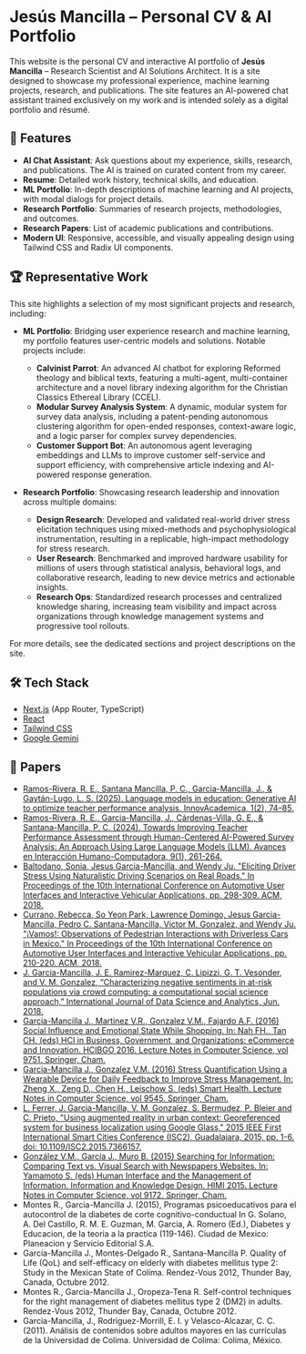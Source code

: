 # Jesús Mancilla – Personal CV & AI Portfolio

This website is the personal CV and interactive AI portfolio of **Jesús Mancilla** – Research Scientist and AI Solutions Architect. It is a site designed to showcase my professional experience, machine learning projects, research, and publications. The site features an AI-powered chat assistant trained exclusively on my work and is intended solely as a digital portfolio and résumé.

## 🚀 Features

- **AI Chat Assistant**: Ask questions about my experience, skills, research, and publications. The AI is trained on curated content from my career.
- **Resume**: Detailed work history, technical skills, and education.
- **ML Portfolio**: In-depth descriptions of machine learning and AI projects, with modal dialogs for project details.
- **Research Portfolio**: Summaries of research projects, methodologies, and outcomes.
- **Research Papers**: List of academic publications and contributions.
- **Modern UI**: Responsive, accessible, and visually appealing design using Tailwind CSS and Radix UI components.

## 🏆 Representative Work

This site highlights a selection of my most significant projects and research, including:

- **ML Portfolio**: Bridging user experience research and machine learning, my portfolio features user-centric models and solutions. Notable projects include:
  - **Calvinist Parrot**: An advanced AI chatbot for exploring Reformed theology and biblical texts, featuring a multi-agent, multi-container architecture and a novel library indexing algorithm for the Christian Classics Ethereal Library (CCEL).
  - **Modular Survey Analysis System**: A dynamic, modular system for survey data analysis, including a patent-pending autonomous clustering algorithm for open-ended responses, context-aware logic, and a logic parser for complex survey dependencies.
  - **Customer Support Bot**: An autonomous agent leveraging embeddings and LLMs to improve customer self-service and support efficiency, with comprehensive article indexing and AI-powered response generation.

- **Research Portfolio**: Showcasing research leadership and innovation across multiple domains:
  - **Design Research**: Developed and validated real-world driver stress elicitation techniques using mixed-methods and psychophysiological instrumentation, resulting in a replicable, high-impact methodology for stress research.
  - **User Research**: Benchmarked and improved hardware usability for millions of users through statistical analysis, behavioral logs, and collaborative research, leading to new device metrics and actionable insights.
  - **Research Ops**: Standardized research processes and centralized knowledge sharing, increasing team visibility and impact across organizations through knowledge management systems and progressive tool rollouts.

For more details, see the dedicated sections and project descriptions on the site.

## 🛠️ Tech Stack

- [Next.js](https://nextjs.org/) (App Router, TypeScript)
- [React](https://react.dev/)
- [Tailwind CSS](https://tailwindcss.com/)
- [Google Gemini](https://ai.google.dev/)

## 📄 Papers

- [Ramos-Rivera, R. E., Santana Mancilla, P. C., Garcia-Mancilla, J., \& Gaytán-Lugo, L. S. (2025). Language models in education: Generative AI to optimize teacher performance analysis. InnovAcademica, 1(2), 74–85.](https://innovacademia.uanl.mx/index.php/revista/article/view/36)
- [Ramos-Rivera, R. E., Garcia-Mancilla, J., Cárdenas-Villa, G. E., & Santana-Mancilla, P. C. (2024). Towards Improving Teacher Performance Assessment through Human-Centered AI-Powered Survey Analysis: An Approach Using Large Language Models (LLM). Avances en Interacción Humano-Computadora, 9(1), 261-264.](https://revistaaihc.mx/index.php/aihc/article/view/181)
- [Baltodano, Sonia, Jesus Garcia-Mancilla, and Wendy Ju. "Eliciting Driver Stress Using Naturalistic Driving Scenarios on Real Roads." In Proceedings of the 10th International Conference on Automotive User Interfaces and Interactive Vehicular Applications, pp. 298-309. ACM, 2018.](https://dl.acm.org/authorize?N668220)
- [Currano, Rebecca, So Yeon Park, Lawrence Domingo, Jesus Garcia-Mancilla, Pedro C. Santana-Mancilla, Victor M. Gonzalez, and Wendy Ju. "¡Vamos!: Observations of Pedestrian Interactions with Driverless Cars in Mexico." In Proceedings of the 10th International Conference on Automotive User Interfaces and Interactive Vehicular Applications, pp. 210-220. ACM, 2018.](https://dl.acm.org/authorize?N668239)
- [J. Garcia-Mancilla, J. E. Ramirez-Marquez, C. Lipizzi, G. T. Vesonder, and V. M. Gonzalez, “Characterizing negative sentiments in at-risk populations via crowd computing: a computational social science approach,” International Journal of Data Science and Analytics, Jun. 2018.](https://link.springer.com/article/10.1007/s41060-018-0135-9)
- [Garcia-Mancilla J., Martinez V.R., Gonzalez V.M., Fajardo A.F. (2016) Social Influence and Emotional State While Shopping. In: Nah FH., Tan CH. (eds) HCI in Business, Government, and Organizations: eCommerce and Innovation. HCIBGO 2016. Lecture Notes in Computer Science, vol 9751. Springer, Cham.](https://link.springer.com/chapter/10.1007/978-3-319-39396-4_35)
- [Garcia-Mancilla J., Gonzalez V.M. (2016) Stress Quantification Using a Wearable Device for Daily Feedback to Improve Stress Management. In: Zheng X., Zeng D., Chen H., Leischow S. (eds) Smart Health. Lecture Notes in Computer Science, vol 9545. Springer, Cham.](https://link.springer.com/chapter/10.1007/978-3-319-29175-8_19)
- [L. Ferrer, J. Garcia-Mancilla, V. M. Gonzalez, S. Bermudez, P. Bleier and C. Prieto, "Using augmented reality in urban context: Georeferenced system for business localization using Google Glass," 2015 IEEE First International Smart Cities Conference (ISC2), Guadalajara, 2015, pp. 1-6. doi: 10.1109/ISC2.2015.7366157.](https://ieeexplore.ieee.org/abstract/document/7366157)
- [González V.M., García J., Muro B. (2015) Searching for Information: Comparing Text vs. Visual Search with Newspapers Websites. In: Yamamoto S. (eds) Human Interface and the Management of Information. Information and Knowledge Design. HIMI 2015. Lecture Notes in Computer Science, vol 9172. Springer, Cham.](https://link.springer.com/chapter/10.1007/978-3-319-20612-7_17)
- Montes R., Garcia-Mancilla J. (2015), Programas psicoeducativos para el autocontrol de la diabetes de corte cognitivo-conductual In G. Solano, A. Del Castillo, R. M. E. Guzman, M. Garcia, A. Romero (Ed.), Diabetes y Educacion, de la teoria a la practica (119-146). Ciudad de Mexico: Planeacion y Servicio Editorial S.A.
- Garcia-Mancilla J., Montes-Delgado R., Santana-Mancilla P. Quality of Life (QoL) and self-efficacy on elderly with diabetes mellitus type 2: Study in the Mexican State of Colima. Rendez-Vous 2012, Thunder Bay, Canada, Octubre 2012.
- Montes R., Garcia-Mancilla J., Oropeza-Tena R. Self-control techniques for the right management of diabetes mellitus type 2 (DM2) in adults. Rendez-Vous 2012, Thunder Bay, Canada, Octubre 2012.
- Garcia-Mancilla, J., Rodriguez-Morrill, E. I. y Velasco-Alcazar, C. C. (2011). Análisis de contenidos sobre adultos mayores en las currículas de la Universidad de Colima. Universidad de Colima: Colima, México.